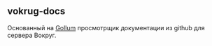 ## vokrug-docs

Основанный на [Gollum](https://github.com/github/gollum) просмотрщик документации из github для сервера Вокруг.
